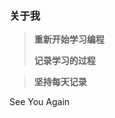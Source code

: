 ### 关于我

> **重新开始学习编程**
>
> **记录学习的过程**

> **坚持每天记录**



See You Again



<!-- <audio  autoplay="autoplay">
  <source src="https://mritd.b0.upaiyun.com/markdown/music_see_you_again.mp3" type="audio/mpeg" />
Your browser does not support the audio element.
</audio> -->

